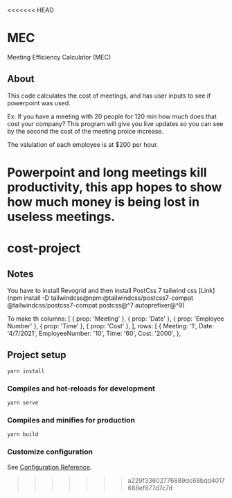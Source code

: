<<<<<<< HEAD
# MEC
Meeting Efficiency Calculator (MEC)

## About
This code calculates the cost of meetings, and has user inputs to see if powerpoint was used.

Ex: If you have a meeting with 20 people for 120 min how much does that cost your company? This program will give you live updates so you can see by the second the cost of the meeting proice increase.

The valulation of each employee is at $200 per hour.

Powerpoint and long meetings kill productivity, this app hopes to show how much money is being lost in useless meetings.
=======
# cost-project

## Notes

You have to install Revogrid and then install PostCss 7 tailwind css [Link](npm install -D tailwindcss@npm:@tailwindcss/postcss7-compat @tailwindcss/postcss7-compat postcss@^7 autoprefixer@^9)

To make th
columns: [
{ prop: 'Meeting' },
{ prop: 'Date' },
{ prop: 'Employee Number' },
{ prop: 'Time' },
{ prop: 'Cost' },
],
rows: [
{
Meeting: '1',
Date: '4/7/2021',
EmployeeNumber: '10',
Time: '60',
Cost: '2000',
},

## Project setup

```
yarn install
```

### Compiles and hot-reloads for development

```
yarn serve
```

### Compiles and minifies for production

```
yarn build
```

### Customize configuration

See [Configuration Reference](https://cli.vuejs.org/config/).
>>>>>>> a229f33602776889dc68bdd4017688ef877d7c7d
